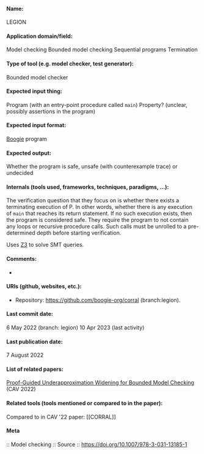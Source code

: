 #### Name:
LEGION

#### Application domain/field:
Model checking
Bounded model checking
Sequential programs
Termination

#### Type of tool (e.g. model checker, test generator):
Bounded model checker

#### Expected input thing:
Program (with an entry-point procedure called `main`)
Property? (unclear, possibly assertions in the program)

#### Expected input format:
[Boogie](../../Tools/Frameworks/Boogie.md) program

#### Expected output:
Whether the program is safe, unsafe (with counterexample trace) or undecided

#### Internals (tools used, frameworks, techniques, paradigms, ...):
The verification question that they focus on is whether there exists a terminating execution of P. In other words, whether there is any execution of `main` that reaches its return statement. If no such execution exists, then the program is considered safe. 
They require the program to not contain any loops or recursive procedure calls. Such calls must be unrolled to a pre-determined depth before starting verification.

Uses [Z3](../../Tools/Solvers/SMT/Z3.md) to solve SMT queries.

#### Comments:
-

#### URIs (github, websites, etc.):
- Repository: https://github.com/boogie-org/corral (branch:legion).

#### Last commit date:
6 May 2022 (branch: legion)
10 Apr 2023 (last activity)

#### Last publication date:
7 August 2022

#### List of related papers:
[Proof-Guided Underapproximation Widening for Bounded Model Checking](https://doi.org/10.1007/978-3-031-13185-1_15) (CAV 2022)

#### Related tools (tools mentioned or compared to in the paper):
Compared to in CAV '22 paper: [[CORRAL]]

#### Meta
:: Model checking
:: Source :: https://doi.org/10.1007/978-3-031-13185-1
